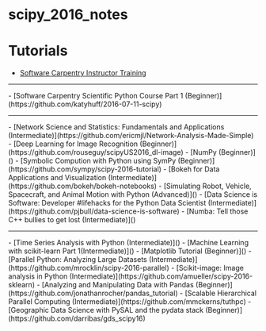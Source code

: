 # scipy_2016_notes

# Tutorials

- [Software Carpentry Instructor Training](https://swcarpentry.github.io/instructor-training/)
<hr>
- [Software Carpentry Scientific Python Course Part 1 (Beginner)](https://github.com/katyhuff/2016-07-11-scipy)
<hr>
- [Network Science and Statistics: Fundamentals and Applications (Intermediate)](https://github.com/ericmjl/Network-Analysis-Made-Simple)
- [Deep Learning for Image Recognition (Beginner)](https://github.com/rouseguy/scipyUS2016_dl-image)
- [NumPy (Beginner)]()
- [Symbolic Compution with Python using SymPy (Beginner)](https://github.com/sympy/scipy-2016-tutorial)
- [Bokeh for Data Applications and Visualization (Intermediate)](https://github.com/bokeh/bokeh-notebooks)
- [Simulating Robot, Vehicle, Spacecraft, and Animal Motion with Python (Advanced)]()
- [Data Science is Software: Developer #lifehacks for the Python Data Scientist (Intermediate)](https://github.com/pjbull/data-science-is-software)
- [Numba: Tell those C++ bullies to get lost (Intermediate)]()
<hr>
- [Time Series Analysis with Python (Intermediate)]()
- [Machine Learning with scikit-learn Part 1(Intermediate)]()
- [Matplotlib Tutorial (Beginner)]()
- [Parallel Python: Analyzing Large Datasets (Intermediate)](https://github.com/mrocklin/scipy-2016-parallel)
- [Scikit-image: Image analysis in Python (Intermediate)](https://github.com/amueller/scipy-2016-sklearn)
- [Analyzing and Manipulating Data with Pandas (Beginner)](https://github.com/jonathanrocher/pandas_tutorial)
- [Scalable Hierarchical Parallel Computing (Intermediate)](https://github.com/mmckerns/tuthpc)
- [Geographic Data Science with PySAL and the pydata stack (Beginner)](https://github.com/darribas/gds_scipy16)
